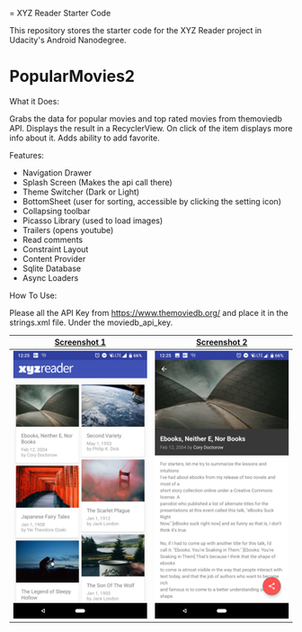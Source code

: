 = XYZ Reader Starter Code

This repository stores the starter code for the XYZ Reader project in Udacity's Android Nanodegree.

# PopularMovies2

What it Does:
  
  Grabs the data for popular movies and top rated movies from themoviedb API. Displays the result in a RecyclerView. On click of the item displays more info about it. Adds ability to add favorite.

Features:
  - Navigation Drawer
  - Splash Screen (Makes the api call there)
  - Theme Switcher (Dark or Light)
  - BottomSheet (user for sorting, accessible by clicking the setting icon)
  - Collapsing toolbar 
  - Picasso Library (used to load images)
  - Trailers (opens youtube)
  - Read comments
  - Constraint Layout
  - Content Provider
  - Sqlite Database
  - Async Loaders

How To Use:
  
  Please all the API Key from https://www.themoviedb.org/ and place it in the strings.xml file. Under the moviedb_api_key.
  
  [Screenshot 1][screen_1] | [Screenshot 2][screen_2]
--- | --- 
![screen_1] | ![screen_2]

[screen_1]: https://raw.githubusercontent.com/PranjalDesai/material-xyz-reader/master/Screenshots/Screenshot_20180621-122540.png

[screen_2]: https://raw.githubusercontent.com/PranjalDesai/material-xyz-reader/master/Screenshots/Screenshot_20180621-122548.png
